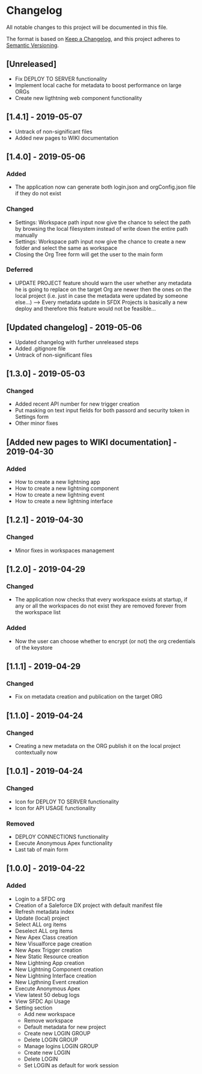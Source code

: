 # Changelog
All notable changes to this project will be documented in this file.

The format is based on [Keep a Changelog](https://keepachangelog.com/en/1.0.0/),
and this project adheres to [Semantic Versioning](https://semver.org/spec/v2.0.0.html).

## [Unreleased]
- Fix DEPLOY TO SERVER functionality
- Implement local cache for metadata to boost performance on large ORGs
- Create new ligthtning web component functionality

## [1.4.1] - 2019-05-07
- Untrack of non-significant files
- Added new pages to WIKI documentation

## [1.4.0] - 2019-05-06
### Added
- The application now can generate both login.json and orgConfig.json file if they do not exist

### Changed
- Settings: Workspace path input now give the chance to select the path by browsing the local filesystem instead of write down the entire path manually
- Settings: Workspace path input now give the chance to create a new folder and select the same as workspace
- Closing the Org Tree form will get the user to the main form

### Deferred
- UPDATE PROJECT feature should warn the user whether any metadata he is going to replace on the target Org are newer then the ones on the local project (i.e. just in case the metadata were updated by someone else...) --> Every metadata update in SFDX Projects is basically a new deploy and therefore this feature would not be feasible...

## [Updated changelog] - 2019-05-06
- Updated changelog with further unreleased steps
- Added .gitignore file
- Untrack of non-significant files

## [1.3.0] - 2019-05-03
### Changed
- Added recent API number for new trigger creation
- Put masking on text input fields for both passord and security token in Settings form
- Other minor fixes

## [Added new pages to WIKI documentation] - 2019-04-30
### Added
- How to create a new lightning app
- How to create a new lightning component
- How to create a new lightning event
- How to create a new lightning interface

## [1.2.1] - 2019-04-30
### Changed
- Minor fixes in workspaces management

## [1.2.0] - 2019-04-29
### Changed
- The application now checks that every workspace exists at startup, if any or all the workspaces do not exist they are removed forever from the workspace list

### Added
- Now the user can choose whether to encrypt (or not) the org credentials of the keystore

## [1.1.1] - 2019-04-29
### Changed
- Fix on metadata creation and publication on the target ORG


## [1.1.0] - 2019-04-24
### Changed
- Creating a new metadata on the ORG  publish it on the local project contextually now

## [1.0.1] - 2019-04-24
### Changed
- Icon for DEPLOY TO SERVER functionality
- Icon for API USAGE functionality

### Removed
- DEPLOY CONNECTIONS functionality
- Execute Anonymous Apex functionality
- Last tab of main form

## [1.0.0] - 2019-04-22
### Added
- Login to a SFDC org
- Creation of a Saleforce DX project with default manifest file
- Refresh metadata index
- Update (local) project
- Select ALL org items
- Deselect ALL org items
- New Apex Class creation
- New Visualforce page creation
- New Apex Trigger creation
- New Static Resource creation
- New Lightning App creation
- New Lightning Component creation
- New Lightning Interface creation
- New Ligthning Event creation
- Execute Anonymous Apex
- View latest 50 debug logs
- View SFDC Api Usage
- Setting section
	- Add new workspace
	- Remove workspace
	- Default metadata for new project
	- Create new LOGIN GROUP
	- Delete LOGIN GROUP
	- Manage logins LOGIN GROUP
	- Create new LOGIN
	- Delete LOGIN
	- Set LOGIN as default for work session
	